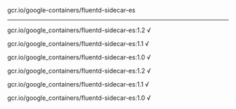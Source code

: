 gcr.io/google-containers/fluentd-sidecar-es 

----
gcr.io/google_containers/fluentd-sidecar-es:1.2 √

gcr.io/google_containers/fluentd-sidecar-es:1.1 √

gcr.io/google_containers/fluentd-sidecar-es:1.0 √

gcr.io/google_containers/fluentd-sidecar-es:1.2 √

gcr.io/google_containers/fluentd-sidecar-es:1.1 √

gcr.io/google_containers/fluentd-sidecar-es:1.0 √

